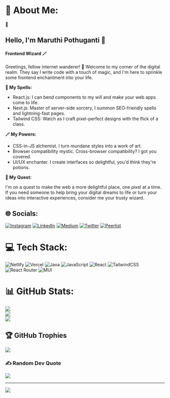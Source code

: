 # 💫 About Me:
🔭
## Hello, I'm Maruthi Pothuganti 👋

#### Frontend Wizard 🪄 

Greetings, fellow internet wanderer! 👾 Welcome to my corner of the digital realm. They say I write code with a touch of magic, and I'm here to sprinkle some frontend enchantment into your life.

**🔮 My Spells:**

- React.js: I can bend components to my will and make your web apps come to life.
- Next.js: Master of server-side sorcery, I summon SEO-friendly spells and lightning-fast pages.
- Tailwind CSS: Watch as I craft pixel-perfect designs with the flick of a class.

**🪄 My Powers:**

- CSS-in-JS alchemist. I turn mundane styles into a work of art.
- Browser compatibility mystic. Cross-browser compatibility? I got you covered.
- UI/UX enchanter. I create interfaces so delightful, you'd think they're potions.

**💼 My Quest:**

I'm on a quest to make the web a more delightful place, one pixel at a time. If you need someone to help bring your digital dreams to life or turn your ideas into interactive experiences, consider me your trusty wizard.



## 🌐 Socials:
[![Instagram](https://img.shields.io/badge/Instagram-%23E4405F.svg?logo=Instagram&logoColor=white)](https://instagram.com/maruthi_pothuganti) [![LinkedIn](https://img.shields.io/badge/LinkedIn-%230077B5.svg?logo=linkedin&logoColor=white)](https://linkedin.com/in/maruthipothuganti) [![Medium](https://img.shields.io/badge/Medium-12100E?logo=medium&logoColor=white)](https://medium.com/@@maruthipothuganti) [![Twitter](https://img.shields.io/badge/Twitter-%231DA1F2.svg?logo=Twitter&logoColor=white)](https://twitter.com/the_maruthi) [![Peerlist](https://github-readme-badge.peerlist.io/api/maruthi?style=plastic)](https://peerlist.io/maruthi)

# 💻 Tech Stack:
![Netlify](https://img.shields.io/badge/netlify-%23000000.svg?style=plastic&logo=netlify&logoColor=#00C7B7) ![Vercel](https://img.shields.io/badge/vercel-%23000000.svg?style=plastic&logo=vercel&logoColor=white) ![Java](https://img.shields.io/badge/java-%23ED8B00.svg?style=plastic&logo=java&logoColor=white) ![JavaScript](https://img.shields.io/badge/javascript-%23323330.svg?style=plastic&logo=javascript&logoColor=%23F7DF1E) ![React](https://img.shields.io/badge/react-%2320232a.svg?style=plastic&logo=react&logoColor=%2361DAFB) ![TailwindCSS](https://img.shields.io/badge/tailwindcss-%2338B2AC.svg?style=plastic&logo=tailwind-css&logoColor=white) ![React Router](https://img.shields.io/badge/React_Router-CA4245?style=plastic&logo=react-router&logoColor=white) ![MUI](https://img.shields.io/badge/MUI-%230081CB.svg?style=plastic&logo=material-ui&logoColor=white)
# 📊 GitHub Stats:
![](https://github-readme-stats.vercel.app/api?username=MaruthiPothuganti&theme=radical&hide_border=false&include_all_commits=true&count_private=true)<br/>
![](https://github-readme-streak-stats.herokuapp.com/?user=MaruthiPothuganti&theme=radical&hide_border=false)<br/>
![](https://github-readme-stats.vercel.app/api/top-langs/?username=MaruthiPothuganti&theme=radical&hide_border=false&include_all_commits=true&count_private=true&layout=compact)


## 🏆 GitHub Trophies
![](https://github-profile-trophy.vercel.app/?username=MaruthiPothuganti&theme=radical&no-frame=false&no-bg=true&margin-w=4)

### ✍️ Random Dev Quote
![](https://quotes-github-readme.vercel.app/api?type=horizontal&theme=radical)

<!-- ### 😂 Random Dev Meme
<img src="https://random-memer.herokuapp.com/" width="512px"/>
 -->
---
[![](https://visitcount.itsvg.in/api?id=MaruthiPothuganti&icon=0&color=2)](https://visitcount.itsvg.in)



